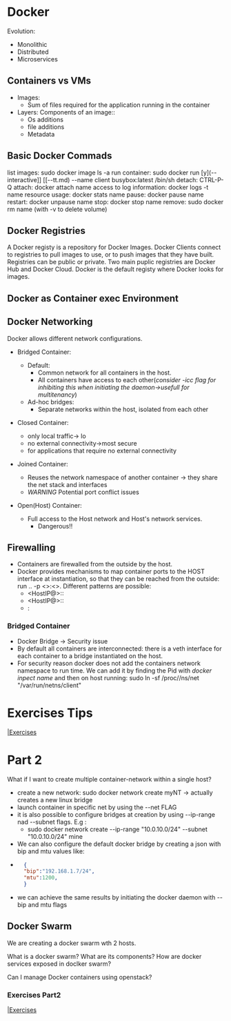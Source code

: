 # Docker

Evolution:

- Monolithic 
- Distributed
- Microservices
 
## Containers vs VMs
- Images:
    - Sum of files required for the application running in the container
- Layers: Components of an image::
    - Os additions
    - file additions
    - Metadata

## Basic Docker Commads
list images: sudo docker image ls -a
run container: sudo docker run [y](--interactive]] [[--tt.md) --name client busybox:latest /bin/sh
detach: CTRL-P-Q
attach: docker attach name
access to log information: docker logs -t name
resource usage: docker stats name
pause: docker pause name
restart: docker unpause name
stop: docker stop name
remove: sudo docker rm name (with -v to delete volume)

## Docker Registries
A Docker registy is a repository for Docker Images. Docker Clients connect to registries to pull images to use, or to push images that they have built. Registries can be public or private. Two main puplic registries are Docker Hub and Docker Cloud. Docker is the default registy where Docker looks for images.

## Docker as Container exec Environment

## Docker Networking
Docker allows different network configurations.
- Bridged Container:
    - Default:
        - Common network for all containers in the host.
        - All containers have access to each other(*consider -icc flag for inhibiting this when initiating the daemon->usefull for multitenancy*) 
    - Ad-hoc bridges:
        - Separate networks within the host, isolated from each other

- Closed Container:
    - only local traffic-> lo
    - no external connectivity->most secure
    - for applications that require no external connectivity

- Joined Container:
    - Reuses the network namespace of another container -> they share the net stack and interfaces
    - *WARNING* Potential port conflict issues

- Open(Host) Container:
    - Full access to the Host network and Host's network services.
        - Dangerous!!

## Firewalling
- Containers are firewalled from the outside by the host.
- Docker provides mechanisms to map container ports to the HOST interface at instantiation, so that they can be reached from the outside: run .. -p <>:<>. Different patterns are possible:
    - <HostIP@>:<HostPort>:<container port>
    - <HostIP@>::<container port>
    - <HostPort>:<container port>



### Bridged Container
- Docker Bridge -> Security issue
- By default all containers are interconnected: there is a veth interface for each container to a bridge instantiated on the host.
- For security reason docker does not add the containers network namespace to run time. We can add it by finding the Pid with *docker inpect name* and then on host running: sudo ln -sf /proc/<Pid>/ns/net "/var/run/netns/client" 
# Exercises Tips
[|Exercises](Lecture8Exercises.md)

# Part 2

What if I want to create multiple container-network within a single host?
- create a new network: sudo docker network create myNT -> actually creates a new linux bridge
- launch container in specific net by using the --net FLAG
- it is also possible to configure bridges at creation by using --ip-range nad --subnet flags. E.g :
    - sudo docker network create --ip-range "10.0.10.0/24" --subnet "10.0.10.0/24" mine
- We can also configure the default docker bridge by creating a json with bip and mtu values like:
- ``` json
    {
    "bip":"192.168.1.7/24",
    "mtu":1200,
    }
    ```
- we can achieve the same results by initiating the docker daemon with --bip and mtu flags

## Docker Swarm
We are creating a docker swarm wth 2 hosts.



What is a docker swarm?
What are its components?
How are docker services exposed in doclker swarm?

Can I manage Docker containers using openstack?


### Exercises Part2

[|Exercises](Lecture8ExercisesPart2.md)
